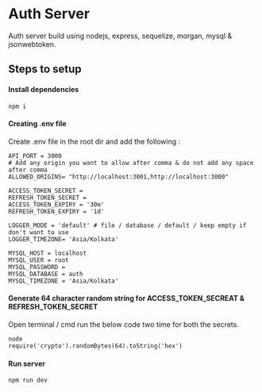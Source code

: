 # Auth Server
Auth server build using nodejs, express, sequelize, morgan, mysql & jsonwebtoken.

## Steps to setup
#### Install dependencies
`npm i`

#### Creating .env file
Create .env file in the root dir and add the following :
```
API_PORT = 3000
# Add any origin you want to allow after comma & do not add any space after comma
ALLOWED_ORIGINS= "http://localhost:3001,http://localhost:3000" 

ACCESS_TOKEN_SECRET = 
REFRESH_TOKEN_SECRET = 
ACCESS_TOKEN_EXPIRY = '30m'
REFRESH_TOKEN_EXPIRY = '1d' 

LOGGER_MODE = 'default' # file / database / default / keep empty if don't want to use
LOGGER_TIMEZONE= 'Asia/Kolkata'

MYSQL_HOST = localhost
MYSQL_USER = root
MYSQL_PASSWORD = 
MYSQL_DATABASE = auth
MYSQL_TIMEZONE = 'Asia/Kolkata'
```
#### Generate 64 character random string for ACCESS_TOKEN_SECREAT & REFRESH_TOKEN_SECRET
Open terminal / cmd run the below code two time for both the secrets.
```
node
require('crypto').randomBytes(64).toString('hex')
```
#### Run server
`npm run dev`
